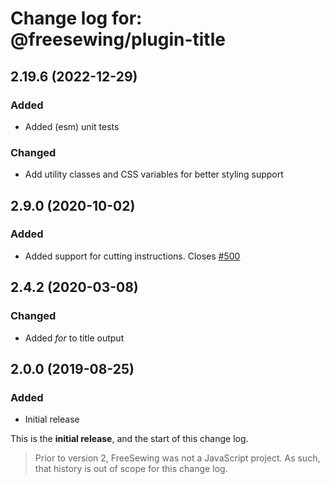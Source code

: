# Change log for: @freesewing/plugin-title


## 2.19.6 (2022-12-29)

### Added

 - Added (esm) unit tests

### Changed

 - Add utility classes and CSS variables for better styling support

## 2.9.0 (2020-10-02)

### Added

 - Added support for cutting instructions. Closes [#500](https://github.com/freesewing/freesewing/issues/500)

## 2.4.2 (2020-03-08)

### Changed

 - Added *for* to title output

## 2.0.0 (2019-08-25)

### Added

 - Initial release


This is the **initial release**, and the start of this change log.

> Prior to version 2, FreeSewing was not a JavaScript project.
> As such, that history is out of scope for this change log.

